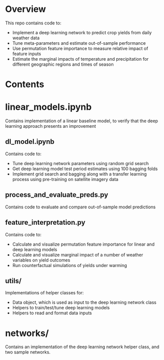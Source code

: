 # Overview
This repo contains code to:
* Implement a deep learning network to predict crop yields from daily weather data
* Tune meta-parameters and estimate out-of-sample performance
* Use permutation feature importance to measure relative impact of feature inputs
* Estimate the marginal impacts of temperature and precipitation for different geographic regions and times of season

# Contents

# linear_models.ipynb
Contains implementation of a linear baseline model, to verify that the deep learning approach presents an improvement

## dl_model.ipynb
Contains code to:
* Tune deep learning network parameters using random grid search
* Get deep learning model test period estimates using 100 bagging folds
* Implement grid search and bagging along with a transfer learning process using pre-training on satellite imagery data

## process_and_evaluate_preds.py
Contains code to evaluate and compare out-of-sample model predictions

## feature_interpretation.py
Contains code to:
* Calculate and visualize permutation feature importance for linear and deep learning models
* Calculate and visualize marginal impact of a number of weather variables on yield outcomes
* Run counterfactual simulations of yields under warming

## utils/
Implementations of helper classes for:
* Data object, which is used as input to the deep learning network class
* Helpers to train/test/tune deep learning models
* Helpers to read and format data inputs

# networks/
Contains an implementation of the deep learning network helper class, and two sample networks.
